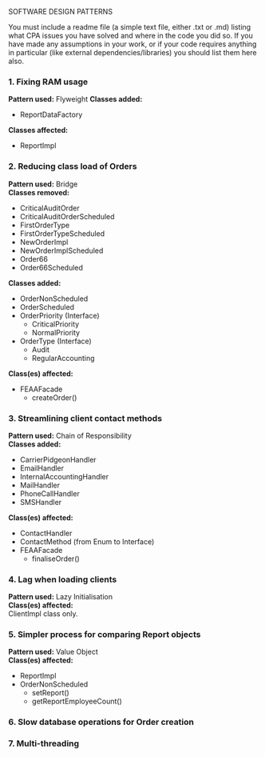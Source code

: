 SOFTWARE DESIGN PATTERNS


You must include a readme file (a simple text file, either .txt or .md) listing what CPA issues you have solved and where in the code you did so. If you have made any assumptions in your work, or if your code requires anything in particular (like external dependencies/libraries) you should list them here also.

### 1. Fixing RAM usage
**Pattern used:** Flyweight
**Classes added:**
- ReportDataFactory

**Classes affected:**
- ReportImpl

### 2. Reducing class load of Orders
**Pattern used:** Bridge <br>
**Classes removed:**
- CriticalAuditOrder 
- CriticalAuditOrderScheduled
- FirstOrderType
- FirstOrderTypeScheduled
- NewOrderImpl
- NewOrderImplScheduled
- Order66
- Order66Scheduled <br>

**Classes added:**
- OrderNonScheduled
- OrderScheduled
- OrderPriority (Interface)
  - CriticalPriority
  - NormalPriority
- OrderType (Interface)
  - Audit
  - RegularAccounting
  
 **Class(es) affected:**
 - FEAAFacade
   - createOrder()

### 3. Streamlining client contact methods
**Pattern used:** Chain of Responsibility <br>
**Classes added:**
- CarrierPidgeonHandler
- EmailHandler
- InternalAccountingHandler
- MailHandler
- PhoneCallHandler
- SMSHandler

**Class(es) affected:** <br>
- ContactHandler
- ContactMethod (from Enum to Interface)
- FEAAFacade
  - finaliseOrder()

### 4. Lag when loading clients
**Pattern used:** Lazy Initialisation <br>
**Class(es) affected:** <br>
ClientImpl class only.

### 5. Simpler process for comparing Report objects
**Pattern used:** Value Object <br>
**Class(es) affected:** <br>
- ReportImpl
- OrderNonScheduled
  - setReport()
  - getReportEmployeeCount()

###  6. Slow database operations for Order creation

### 7. Multi-threading
  
